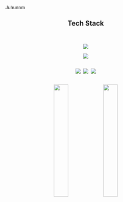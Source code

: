 Juhunnm

<div align="center">

  <h2>Tech Stack</h2>

  <!-- Frontend -->
  <br><br>
  <img src="https://skillicons.dev/icons?i=react,ts,js,html,css,tailwind" /><br>

  <!-- Backend / DB -->
  <img src="https://skillicons.dev/icons?i=nodejs,prisma,postgres,mysql,firebase,python" /><br><br>

  <!-- Contact -->
  <a href="mailto:minjuhun1@gmail.com"><img src="https://img.shields.io/badge/Gmail-EB4335?style=flat-square&logo=gmail&logoColor=white"/></a>&nbsp;
  <a href="https://naver.com"><img src="https://img.shields.io/badge/Portfolio-000000?style=flat-square&logo=firefox&logoColor=white"/></a>&nbsp;
  <a href="https://www.linkedin.com/in/min-juhun-56ab9a302/"><img src="https://img.shields.io/badge/LinkedIn-0A66C2?style=flat-square&logo=linkedin&logoColor=white"/></a><br><br>

  <!-- GitHub Stats -->
  <img src="https://github-readme-stats.vercel.app/api?username=juhunnm&show_icons=true&theme=transparent&hide_border=true&custom_title=Juhun's+GitHub+Stats" width="30%" />
  <img src="https://github-readme-stats.vercel.app/api/top-langs/?username=juhunnm&layout=compact&theme=transparent&hide_border=true" width="30%" />

</div>
